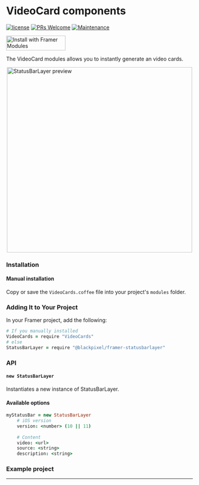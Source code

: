 # VideoCard components

[![license](https://img.shields.io/github/license/bpxl-labs/RemoteLayer.svg)](https://opensource.org/licenses/MIT)
[![PRs Welcome](https://img.shields.io/badge/PRs-welcome-brightgreen.svg)](.github/CONTRIBUTING.md)
[![Maintenance](https://img.shields.io/maintenance/yes/2017.svg)]()

<a href="https://open.framermodules.com/statusbarlayer"><img alt="Install with Framer Modules" src="https://www.framermodules.com/assets/badge@2x.png" width='160' height='40' /></a>


The VideoCard modules allows you to instantly generate an video cards. 

<img src="https://user-images.githubusercontent.com/935/28138062-118c3a22-6715-11e7-81a7-1ef1c9cf81ef.gif" width="500" style="display: block; margin: auto" alt="StatusBarLayer preview" />

### Installation

#### Manual installation

Copy or save the `VideoCards.coffee` file into your project's `modules` folder.

### Adding It to Your Project

In your Framer project, add the following:

```coffeescript
# If you manually installed
VideoCards = require "VideoCards"
# else
StatusBarLayer = require "@blackpixel/framer-statusbarlayer"
```

### API

#### `new StatusBarLayer`

Instantiates a new instance of StatusBarLayer.

#### Available options

```coffeescript
myStatusBar = new StatusBarLayer
	# iOS version
	version: <number> (10 || 11)
	
	# Content
	video: <url>
	source: <string> 
	description: <string>	
```
	
### Example project


---
